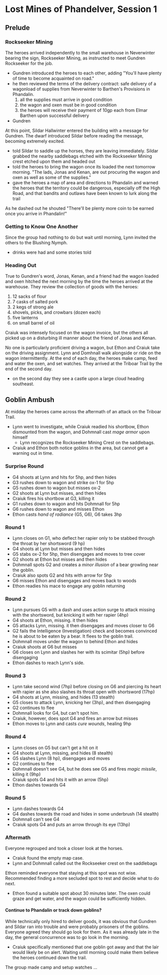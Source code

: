 # Lost Mines of Phandelver, Session 1

## Prelude

### Rockseeker Mining

The heroes arrived independently to the small warehouse in Neverwinter bearing the sign, Rockseeker Mining, as instructed to meet Gundren Rockseeker for the job.

- Gundren introduced the heroes to each other, adding "You'll have plenty of time to become acquainted on road."
- he then reviewed the terms of the delivery contract: safe delivery of a wagonload of supplies from Neverwinter to Barthen's Provisions in Phandalin.
	1. all the supplies must arrive in good condition
	2. the wagon and oxen must be in good condition
	3. the heroes will receive their payment of 10gp each from Elmar Barthen upon successful delivery
- Gundren 

At this point, Sildar Hallwinter entered the building with a message for Gundren. The dwarf introduced Sildar before reading the message, becoming extremely excited.

- told Sildar to saddle up the horses, they are leaving immediately. Sildar grabbed the nearby saddlebags etched with the Rockseeker Mining crest etched upon them and headed out
- told the heroes to bring the wagon once its loaded the next tomorrow morning. "The lads, Jonas and Kenan, are out procuring the wagon and oxen as well as some of the supplies."
- gave the heroes a map of area and directions to Phandalin and warned the heroes that the territory could be dangerous, especially off the High Road, and that bandits and outlaws have been known to lurk along the trail

As he dashed out he shouted "There'll be plenty more coin to be earned once you arrive in Phandalin!"

### Getting to Know One Another

Since the group had nothing to do but wait until morning, Lynn invited the others to the Blushing Nymph.

- drinks were had and some stories told

### Heading Out

True to Gundren's word, Jonas, Kenan, and a friend had the wagon loaded and oxen hitched the next morning by the time the heroes arrived at the warehouse. They review the collection of goods with the heroes:

1. 12 sacks of flour
2. 7 casks of salted pork
3. 2 kegs of strong ale
4. shovels, picks, and crowbars (dozen each)
5. five lanterns
6. on small barrel of oil

Craiuk was intensely focused on the wagon invoice, but the others all picked up on a disturbing ill manner about the friend of Jonas and Kenan.

No one is particularly proficient driving a wagon, but Ethon and Craiuk take on the driving assignment. Lynn and Domhnall walk alongside or ride on the wagon intermittently. At the end of each day, the heroes make camp, feed and water the oxen, and set watches. They arrived at the Triboar Trail by the end of the second day.

- on the second day they see a castle upon a large cloud heading southeast.

## Goblin Ambush

At midday the heroes came across the aftermath of an attack on the Triboar Trail.

- Lynn went to investigate, while Craiuk readied his shortbow, Ethon dismounted from the wagon, and Dohmnall cast *mage armor* upon himself
	- Lynn recognizes the Rockseeker Mining Crest on the saddlebags.
- Craiuk and Ethon both notice goblins in the area, but cannot get a warning out in time.

### Surprise Round

- G4 shoots at Lynn and hits for 5hp, and then hides
- G3 rushes down to wagon and strike ox-1 for 5hp
- G5 rushes down to wagon but misses ox-2
- G2 shoots at Lynn but misses, and then hides
- Craiuk fires his shortbow at G3, killing it
- G1 rushes down to wagon and hits Dohmnall for 5hp
- G6 rushes down to wagon and misses Ethon
- Ethon casts *hand of radiance* (G5, G6), G6 takes 3hp

### Round 1

- Lynn closes on G1, who deflect her rapier only to be stabbed through the throat by her shortsword (9 hp)
- G4 shoots at Lynn but misses and then hides
- G5 stabs ox-2 for 5hp, then disengages and moves to tree cover
- G2 shoots at Ethon but misses and then hides
- Dohmnall spots G2 and creates a *minor illusion* of a bear growling near the goblin.
- Craiuk also spots G2 and hits with arrow for 5hp
- G6 misses Ethon and disengages and moves back to woods
- Ethon readies his mace to engage any goblin returning

### Round 2

- Lynn pursues G5 with a dash and uses action surge to attack missing with the shortsword, but knicking it with her rapier (4hp)
- G4 shoots at Ethon, missing. it then hides
- G5 attacks Lynn, missing. it then disengages and moves closer to G6
- G2 fails the Intelligence (Investigation) check and becomes convinced he is about to be eaten by a bear. It flees to the goblin trail.
- Dohmnall moves under the wagon to behind Ethon and hides
- Craiuk shoots at G6 but misses
- G6 closes on Lynn and slashes her with its scimitar (5hp) before disengaging
- Ethon dashes to reach Lynn's side.

### Round 3

- Lynn take second wind (7hp) before closing on G6 and piercing its heart with rapier as she also slashes its throat open with shortsword (17hp)
- G4 shoots at Lynn, missing, and hides (13 stealth)
- G5 closes to attack Lynn, knicking her (3hp), and then disengaging
- G2 continues to flee
- Dohmnall looks for G4, but can't spot him.
- Craiuk, however, does spot G4 and fires an arrow but misses
- Ethon moves to Lynn and casts *cure wounds*, healing 9hp

### Round 4

- Lynn closes on G5 but can't get a hit on it
- G4 shoots at Lynn, missing, and hides (8 stealth)
- G5 slashes Lynn (8 hp), disengages and moves
- G2 continues to flee
- Dohmnall doesn't see G4, but he does see G5 and fires *magic missile*, killing it (9hp)
- Craiuk spots G4 and hits it with an arrow (5hp)
- Ethon dashes towards G4

### Round 5
- Lynn dashes towards G4
- G4 dashes towards the road and hides in some underbrush (14 stealth)
- Dohmnall can't see G4
- Craiuk spots G4 and puts an arrow through its eye (13hp)

### Aftermath


Everyone regrouped and took a closer look at the horses.

- Craiuk found the empty map case.
- Lynn and Dohmnall called out the Rockseeker crest on the saddlebags

Ethon reminded everyone that staying at this spot was not wise. Recommended finding a more secluded spot to rest and decide what to do next.

- Ethon found a suitable spot about 30 minutes later. The oxen could graze and get water, and the wagon could be sufficiently hidden.

#### Continue to Phandalin or track down goblins?

While technically only hired to deliver goods, it was obvious that Gundren and Sildar ran into trouble and were probably prisoners of the goblins. Everyone agreed they should go look for them. As it was already late in the day, the general concurrence was to go look in the morning.

- Craiuk specifically mentioned that one goblin got away and that the lair would likely be on alert. Waiting until morning could make them believe the heroes continued down the trail.

The group made camp and setup watches ...